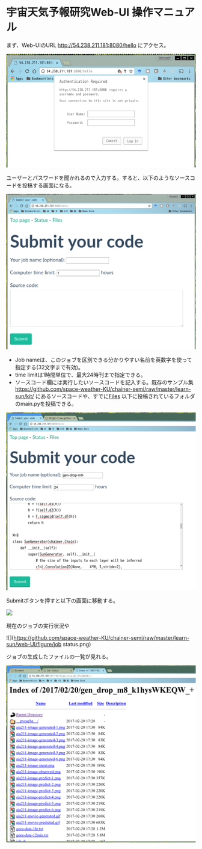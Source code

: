 # 宇宙天気予報研究Web-UI 操作マニュアル

まず、Web-UIのURL http://54.238.211.181:8080/hello にアクセス。



![](https://github.com/space-weather-KU/chainer-semi/raw/master/learn-sun/web-UI/figure/hello.png)

ユーザーとパスワードを聞かれるので入力する。すると、以下のようなソースコードを投稿する画面になる。

![](https://github.com/space-weather-KU/chainer-semi/raw/master/learn-sun/web-UI/figure/submit.png)

- Job nameは、このジョブを区別できる分かりやすい名前を英数字を使って指定する(32文字まで有効)。
- time limitは1時間単位で、最大24時刊まで指定できる。
- ソースコード欄には実行したいソースコードを記入する。既存のサンプル集 https://github.com/space-weather-KU/chainer-semi/raw/master/learn-sun/kit/ にあるソースコードや、すでに[Files](http://54.238.211.181/) 以下に投稿されているフォルダのmain.pyを投稿できる。

![](https://github.com/space-weather-KU/chainer-semi/raw/master/learn-sun/web-UI/figure/submit-code.png)

Submitボタンを押すと以下の画面に移動する。

![](https://github.com/nushio3/tsubacloume/raw/master/figure/submitted.png)

現在のジョブの実行状況や

![](https://github.com/space-weather-KU/chainer-semi/raw/master/learn-sun/web-UI/figure/job status.png)

ジョブの生成したファイルの一覧が見れる。

![](https://github.com/space-weather-KU/chainer-semi/raw/master/learn-sun/web-UI/figure/files.png)
